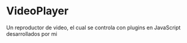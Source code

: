 # VideoPlayer
Un reproductor de video, el cual se controla con plugins en JavaScript  desarrollados por mi
